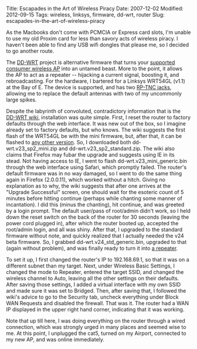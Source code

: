 Title: Escapades in the Art of Wireless Piracy
Date: 2007-12-02
Modified: 2012-09-15
Tags: wireless, linksys, firmware, dd-wrt, router
Slug: escapades-in-the-art-of-wireless-piracy

As the Macbooks don't come with PCMCIA or Express card slots, I'm unable to use my old Proxim card for less than savory acts of wireless piracy. I haven't been able to find any USB wifi dongles that please me, so I decided to go another route.

The <a href="http://www.dd-wrt.com/">DD-WRT</a> project is alternative firmware that turns your <a href="http://www.dd-wrt.com/wiki/index.php/Supported_Devices" >supported consumer wireless AP</a> into an untamed beast. More to the point, it allows the AP to act as a repeater -- hijacking a current signal, boosting it, and rebroadcasting. For the hardware, I bartered for a Linksys WRT54GL (v1.1) at the Bay of E. The device is supported, and has two <a href="http://wireless.gumph.org/content/3/7/011-cable-connectors.html" >RP-TNC jacks</a>, allowing me to replace the default antennas with two of my uncommonly large spikes.

Despite the labyrinth of convoluted, contradictory information that is the <a href="http://www.dd-wrt.com/wiki/index.php/Main_Page" >DD-WRT wiki</a>, installation was quite simple. First, I reset the router to factory defaults through the web interface. It was new out of the box, so I imagine already set to factory defaults, but who knows. The wiki suggests the first flash of the WRT54GL be with the mini firmware, but, after that, it can be flashed to <a href="http://www.dd-wrt.com/wiki/index.php/What_is_DD-WRT%3F#File_Versions" >any other version</a>. So, I downloaded both dd-wrt.v23_sp2_mini.zip and dd-wrt.v23_sp2_standard.zip. The wiki also claims that Firefox may fubar the upgrade and suggests using IE in its stead. Not having access to IE, I went to flash dd-wrt.v23_mini_generic.bin through the web interface using Safari, which promptly failed. The router's default firmware was in no way damaged, so I went to do the same thing again in Firefox (2.0.0.11), which worked without a hitch. Giving no explanation as to why, the wiki suggests that after one arrives at the "Upgrade Successful" screen, one should wait for the esoteric count of 5 minutes before hitting continue (perhaps while chanting some manner of incantation). I did this (minus the chanting), hit continue, and was greeted by a login prompt. The default user/pass of root/admin didn't work, so I held down the reset switch on the back of the router for 30 seconds (leaving the power cord plugged in), after which the router booted up, accepted the root/admin login, and all was shiny. After that, I upgraded to the standard firmware without note, and quickly realized that I actually needed the v24 beta firmware. So, I grabbed dd-wrt.v24_std_generic.bin, upgraded to that (again without problem), and was finally ready to turn it into <a href="http://www.dd-wrt.com/wiki/index.php/Wlan_Repeater" >a repeater</a>.

To set it up, I first changed the router's IP to 192.168.69.1, so that it was on a different subnet than my target. Next, under Wireless Basic Settings, I changed the mode to Repeater, entered the target SSID, and changed the wireless channel to Auto, leaving all the other settings on their defaults. After saving those settings, I added a virtual interface with my own SSID and made sure it was set to Bridged. Then, after saving that, I followed the wiki's advice to go to the Security tab, uncheck everything under Block WAN Requests and disabled the firewall. That was it. The router had a WAN IP displayed in the upper right hand corner, indicating that it was working.

Note that up till here, I was doing everything on the router through a wired connection, which was strongly urged in many places and seemed wise to me. At this point, I unplugged the cat5, turned on my Airport, connected to my new AP, and was online immediately.
